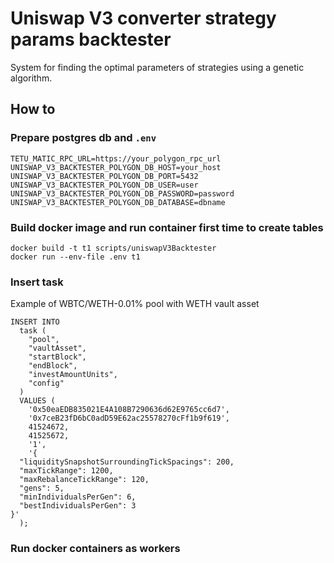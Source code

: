 # Uniswap V3 converter strategy params backtester

System for finding the optimal parameters of strategies using a genetic algorithm.

## How to

### Prepare postgres db and `.env`
```
TETU_MATIC_RPC_URL=https://your_polygon_rpc_url
UNISWAP_V3_BACKTESTER_POLYGON_DB_HOST=your_host
UNISWAP_V3_BACKTESTER_POLYGON_DB_PORT=5432
UNISWAP_V3_BACKTESTER_POLYGON_DB_USER=user
UNISWAP_V3_BACKTESTER_POLYGON_DB_PASSWORD=password
UNISWAP_V3_BACKTESTER_POLYGON_DB_DATABASE=dbname
```

### Build docker image and run container first time to create tables
```
docker build -t t1 scripts/uniswapV3Backtester
docker run --env-file .env t1
```

### Insert task

Example of WBTC/WETH-0.01% pool with WETH vault asset
```
INSERT INTO 
  task (
    "pool",
    "vaultAsset",
    "startBlock",
    "endBlock",
    "investAmountUnits",
    "config"
  )
  VALUES (
    '0x50eaEDB835021E4A108B7290636d62E9765cc6d7',
    '0x7ceB23fD6bC0adD59E62ac25578270cFf1b9f619',
    41524672,
    41525672,
    '1',
    '{
  "liquiditySnapshotSurroundingTickSpacings": 200,
  "maxTickRange": 1200,
  "maxRebalanceTickRange": 120,
  "gens": 5,
  "minIndividualsPerGen": 6,
  "bestIndividualsPerGen": 3
}'
  );
```

### Run docker containers as workers
